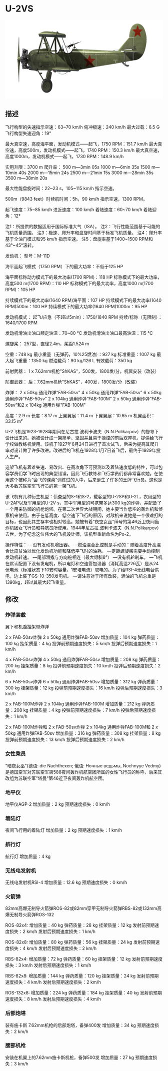 # U-2VS

![u2vs](../images/u2vs.png)

## 描述


飞行构型的失速指示空速：63~70 km/h
俯冲极速：240 km/h
最大过载：6.5 G
飞行构型失速迎角：19°

最大真空速，高度海平面，发动机模式——起飞，1750 RPM：151.7 km/h
最大真空速，高度500m，发动机模式——起飞，1740 RPM：150.3 km/h
最大真空速，高度1000m，发动机模式——起飞，1730 RPM：148.9 km/h

实用升限：3700 m
爬升率：
500 m—3min 05s
1000 m—6min 35s
1500 m—10min 40s
2000 m—15min 24s
2500 m—21min 15s
3000 m—28min 35s
3500 m—38min 20s

最大性能盘旋时间：22~23 s，105~115 km/h 指示空速。

500m（9843 feet）时续航时间：5h，90 km/h 指示空速，1300 RPM。

起飞速度：75~85 km/h
进近速度：100 km/h
着陆速度：60~70 km/h
着陆迎角：12°

注1：所提供的数据适用于国际标准大气（ISA）。
注2：飞行性能范围基于可能的飞机质量范围。
注3：极速、爬升率和盘旋时间基于标准飞机质量。
注4：爬升率基于全油门模式和95 km/h 指示空速。
注5：盘旋率基于1400~1500 RPM和 43°~45°滚转。

发动机：
型号：M-11D

海平面起飞模式（1750 RPM）下的最大功率：不低于125 HP

海平面标称动力模式下的最大功率(1700 RPM)：118 HP
标称模式下的最大功率，高度500 m(1700 RPM)：110 HP
标称模式下的最大功率，高度1000 m(1700 RPM)：105 HP

持续模式下的最大功率(1640 RPM)海平面：107 HP
持续模式下的最大功率(1640 RPM)500m：100 HP
持续模式下的最大功率(1640 RPM)1000m：95 HP

发动机模式：
起飞/应急（不超过5min）：1750/1840 RPM
持续/标称（无限制）：1640/1700 RPM

发动机滑油出油口额定油温：70~80 °C
发动机滑油出油口最高油温：115 °C

螺旋桨：
257型，直径2.4m，桨距1.524 m

空重：748 kg
最小重量（无弹药，10%25燃油）：927 kg
标准重量：1007 kg
最大起飞重量：1350 kg
燃油载荷：90 kg/126 L
有效载荷：350 kg

前射武器：
1 x 7.62mm机枪"ShKAS"，500发，1800发/分，机翼安装（改装）

防御武器：
后：7.62mm机枪"ShKAS"，400发，1800发/分（改装）

炸弹：
2 x 50kg 通用炸弹“FAB-50sv”
4 x 50kg 通用炸弹“FAB-50sv”
6 x 50kg 通用炸弹“FAB-50sv”
2 x 104kg 通用炸弹“FAB-100M”
2 x 50kg 通用炸弹“FAB-50sv”和2 x 104kg 通用炸弹"FAB-100M"

高度：2.9 m
长度：8.17 m
上翼翼展：11.4 m
下翼翼展：10.65 m
机翼面积：33.15 m²

U-2飞机是1923-1928年期间在尼古拉.波利卡波夫（N.N.Polikarpov）的督导下设计出来的。她被设计成一架简单、坚固并且易于操控的前后双座机，提供给飞行学校做教练机使用。该机于1927年6月24日进行了首次试飞，后来为提高其爬升率对设计做了许多改进。改进后的飞机在1928年1月7日首飞后，最终于1929年投入生产。

这架飞机有着难失速、易改出、在高攻角下可预测以及着陆速度低的特性，可以包容学员们学飞时出现的典型错误，因此飞行教练和飞行学员们都非常喜欢她。在使用这个被称为“会飞的课桌”训练过的人中，后来诞生了许多的王牌飞行员。这也是大多数苏联空军飞行员的第一架飞机。

该飞机有几种衍生机型：侦查型的S-1和S-2，载客型的U-2SP和U-2L，农用型的U-2AP以及军用型的U-2V s，其中军用型的可携带多达300 kg的炸弹，并配备了一个用来防御的机枪炮塔。在第二次世界大战期间，她主要当作低空的轰炸机和侦察机来使用。由于在低高度、低空速下飞行的原因，对敌机来说她是一个很难打的目标，也因此其生存率也相对较高。她被有着“夜空女巫”绰号的第46近卫夜间轰炸机团女飞行员和导航员所使用。1944年尼古拉.波利卡波夫（N.N.Polikarpov）去世，为了纪念这位伟大的飞机设计师，该机型重新命名为Po-2。

操作特性：
—没有发动机增压器。
—燃油混合比控制是手动的：随着高度升高混合比应贫油以优化发动机功能和降低平飞时的油耗。
—定距螺旋桨需要手动控制发动机转速。
—尾部滑撬与方向舵相连（最大倾斜8°）
—没有机轮刹车。
—飞机在默认配置下没有发电机，所以电灯和空速管加温器（消耗高达226瓦）是从24伏电池（标准状态下10安时容量，1安培电流）取电的。为了给RSI-4无线电台供电，边上装了GS-10-350发电机。
—请注意对于所有改装，满油的飞机总重是1390kg，超过其最大起飞重量。

## 修改


### 炸弹装载

翼下和机腹挂架带炸弹

2 x FAB-50sv炸弹
2 x 50kg 通用炸弹FAB-50sv
增加质量：104 kg
弹药质量：100 kg
挂架质量：4 kg
投弹前预期速度损失：5 km/h
投弹后预期速度损失：1 km/h

4 x FAB-50sv炸弹
4 x 50kg 通用炸弹FAB-50sv
增加质量：208 kg
弹药质量：200 kg
挂架质量：8 kg
投弹前预期速度损失：10 km/h
投弹后预期速度损失：2 km/h

6 x FAB-50sv炸弹
6 x 50kg 通用炸弹FAB-50sv
增加质量：312 kg
弹药质量：300 kg
挂架质量：12 kg
投弹前预期速度损失：16 km/h
投弹后预期速度损失：3 km/h

2 x FAB-100M炸弹
2 x 104kg 通用炸弹FAB-100M
增加质量：212 kg
弹药质量：208 kg
挂架质量：4 kg
投弹前预期速度损失：7 km/h
投弹后预期速度损失：1 km/h

2 x FAB-100M炸弹和 2 x FAB-50sv炸弹
2 x 104kg 通用炸弹FAB-100M和 2 x 50kg 通用炸弹FAB-50sv
增加质量：316 kg
弹药质量：308 kg
挂架质量：8 kg
投弹前预期速度损失：13 km/h
投弹后预期速度损失：2 km/h

### 女性乘员

"暗夜女巫"(德语: die Nachthexen; 俄语: Ночные ведьмы, Nochnyye Vedmy)是德国空军对苏联空军第588夜间轰炸机航空团所属的女性飞行员的称呼，后来其改组为苏联空军"塔曼"第46近卫夜间轰炸机航空团。


### 地平仪

地平仪AGP-2
增加质量：2 kg
预期速度损失：0 km/h

### 着陆灯

夜间飞行用的着陆灯
增加质量：2 kg
预期速度损失：1 km/h

### 航行灯

航行灯
增加质量：4 kg

### 无线电发射机

无线电发射机RSI-4
增加质量：12.6 kg
预期速度损失：0 km/h

### 火箭弹

82mm高爆无制导火箭弹ROS-82或82mm穿甲无制导火箭弹RBS-82或132mm高爆无制导火箭弹ROS-132

ROS-82x4:
增加质量：40 kg
弹药质量：28 kg
挂架质量：12 kg
发射前预期速度损失：2 km/h
发射后预期速度损失：1 km/h

ROS-82x8:
增加质量：80 kg
弹药质量：56 kg
挂架质量：24 kg
发射前预期速度损失：4 km/h
发射后预期速度损失：2 km/h

RBS-82x4:
增加质量：72 kg
弹药质量：60 kg
挂架质量：12 kg
发射前预期速度损失：3 km/h
发射后预期速度损失：1 km/h

RBS-82x8:
增加质量：144 kg
弹药质量：120 kg
挂架质量：24 kg
发射前预期速度损失：4 km/h
发射后预期速度损失：2 km/h

ROS-132x8:
增加质量：224 kg
弹药质量：184 kg
挂架质量：40 kg
发射前预期速度损失：8 km/h
发射后预期速度损失：4 km/h

### 后部炮塔

装有施卡斯 7.62mm机枪的后部炮塔，备弹400发
增加质量：34 kg
预期速度损失：2 km/h

### 腰部机枪

安装在机翼上的7.62mm施卡斯机枪，备弹500发
增加质量：27 kg
预期速度损失：3 km/h